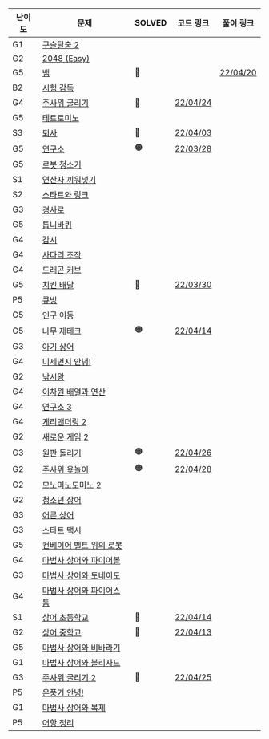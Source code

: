 | **난이도** | **문제**                                                                                     | **SOLVED** | **코드 링크**                                                                                               | **풀이 링크**                                                                                  |
| ---------- | -------------------------------------------------------------------------------------------- | ---------- | ----------------------------------------------------------------------------------------------------------- | ---------------------------------------------------------------------------------------------- |
| G1         | <a href="https://www.acmicpc.net/problem/13460" target="_blank">구슬탈출 2</a>               |            |                                                                                                             |                                                                                                |
| G2         | <a href="https://www.acmicpc.net/problem/12100" target="_blank">2048 (Easy)</a>              |            |                                                                                                             |                                                                                                |
| G5         | <a href="https://www.acmicpc.net/problem/3190" target="_blank">뱀</a>                        | 🔵         |                                                                                                             | [22/04/20](https://github.com/cindia3704/Algopat/blob/main/beakjun/Samsung2022/snack_3190.cpp) |
| B2         | <a href="https://www.acmicpc.net/problem/13458" target="_blank">시험 감독</a>                |            |                                                                                                             |                                                                                                |
| G4         | <a href="https://www.acmicpc.net/problem/14499" target="_blank">주사위 굴리기</a>            | 🔵         | [22/04/24](https://github.com/cindia3704/Algopat/blob/main/beakjun/Samsung2022/rollingDice_14499.cpp)       |                                                                                                |
| G5         | <a href="https://www.acmicpc.net/problem/14500" target="_blank">테트로미노</a>               |            |                                                                                                             |                                                                                                |
| S3         | <a href="https://www.acmicpc.net/problem/14501" target="_blank">퇴사</a>                     | 🔵         | [22/04/03](https://github.com/cindia3704/Algopat/blob/main/beakjun/Samsung2022/retirement_14501.cpp)        |                                                                                                |
| G5         | <a href="https://www.acmicpc.net/problem/14502" target="_blank">연구소</a>                   | 🟠         | [22/03/28](https://github.com/cindia3704/Algopat/blob/main/beakjun/Samsung2022/lab_14502.cpp)               |                                                                                                |
| G5         | <a href="https://www.acmicpc.net/problem/14503" target="_blank">로봇 청소기</a>              |            |                                                                                                             |                                                                                                |
| S1         | <a href="https://www.acmicpc.net/problem/14888" target="_blank">연산자 끼워넣기</a>          |            |                                                                                                             |                                                                                                |
| S2         | <a href="https://www.acmicpc.net/problem/14889" target="_blank">스타트와 링크</a>            |            |                                                                                                             |                                                                                                |
| G3         | <a href="https://www.acmicpc.net/problem/14890" target="_blank">경사로</a>                   |            |                                                                                                             |                                                                                                |
| G5         | <a href="https://www.acmicpc.net/problem/14891" target="_blank">톱니바퀴</a>                 |            |                                                                                                             |                                                                                                |
| G4         | <a href="https://www.acmicpc.net/problem/15683" target="_blank">감시</a>                     |            |                                                                                                             |                                                                                                |
| G4         | <a href="https://www.acmicpc.net/problem/15684" target="_blank">사다리 조작</a>              |            |                                                                                                             |                                                                                                |
| G4         | <a href="https://www.acmicpc.net/problem/15685" target="_blank">드래곤 커브</a>              |            |                                                                                                             |                                                                                                |
| G5         | <a href="https://www.acmicpc.net/problem/15686" target="_blank">치킨 배달</a>                | 🔵         | [22/03/30](https://github.com/cindia3704/Algopat/blob/main/beakjun/Samsung2022/chickenDelivery_15686.cpp)   |                                                                                                |
| P5         | <a href="https://www.acmicpc.net/problem/5373" target="_blank">큐빙</a>                      |            |                                                                                                             |                                                                                                |
| G5         | <a href="https://www.acmicpc.net/problem/16234" target="_blank">인구 이동</a>                |            |                                                                                                             |                                                                                                |
| G5         | <a href="https://www.acmicpc.net/problem/16235" target="_blank">나무 재테크</a>              | 🟠         | [22/04/14](https://github.com/cindia3704/Algopat/blob/main/beakjun/Samsung2022/treeFinance_16235.cpp)       |                                                                                                |
| G3         | <a href="https://www.acmicpc.net/problem/16236" target="_blank">아기 상어</a>                |            |                                                                                                             |                                                                                                |
| G4         | <a href="https://www.acmicpc.net/problem/17144" target="_blank">미세먼지 안녕!</a>           |            |                                                                                                             |                                                                                                |
| G2         | <a href="https://www.acmicpc.net/problem/17143" target="_blank">낚시왕</a>                   |            |                                                                                                             |                                                                                                |
| G4         | <a href="https://www.acmicpc.net/problem/17140" target="_blank">이차원 배열과 연산</a>       |            |                                                                                                             |                                                                                                |
| G4         | <a href="https://www.acmicpc.net/problem/17142" target="_blank">연구소 3</a>                 |            |                                                                                                             |                                                                                                |
| G4         | <a href="https://www.acmicpc.net/problem/17779" target="_blank">게리맨더링 2</a>             |            |                                                                                                             |                                                                                                |
| G2         | <a href="https://www.acmicpc.net/problem/17837" target="_blank">새로운 게임 2</a>            |            |                                                                                                             |                                                                                                |
| G3         | <a href="https://www.acmicpc.net/problem/17822" target="_blank">원판 돌리기</a>              | 🟠         | [22/04/26](https://github.com/cindia3704/Algopat/blob/main/beakjun/Samsung2022/rollingCircle_17822.cpp)     |                                                                                                |
| G2         | <a href="https://www.acmicpc.net/problem/17825" target="_blank">주사위 윷놀이</a>            | 🟠         | [22/04/28](https://github.com/cindia3704/Algopat/blob/main/beakjun/Samsung2022/diceGame_17825.cpp)          |                                                                                                |
| G2         | <a href="https://www.acmicpc.net/problem/20061" target="_blank">모노미노도미노 2</a>         |            |                                                                                                             |                                                                                                |
| G2         | <a href="https://www.acmicpc.net/problem/19236" target="_blank">청소년 상어</a>              |            |                                                                                                             |                                                                                                |
| G3         | <a href="https://www.acmicpc.net/problem/19237" target="_blank">어른 상어</a>                |            |                                                                                                             |                                                                                                |
| G3         | <a href="https://www.acmicpc.net/problem/19238" target="_blank">스타트 택시</a>              |            |                                                                                                             |                                                                                                |
| G5         | <a href="https://www.acmicpc.net/problem/20055" target="_blank">컨베이어 벨트 위의 로봇</a>  |            |                                                                                                             |                                                                                                |
| G4         | <a href="https://www.acmicpc.net/problem/20056" target="_blank">마법사 상어와 파이어볼</a>   |            |                                                                                                             |                                                                                                |
| G3         | <a href="https://www.acmicpc.net/problem/20057" target="_blank">마법사 상어와 토네이도</a>   |            |                                                                                                             |                                                                                                |
| G4         | <a href="https://www.acmicpc.net/problem/20058" target="_blank">마법사 상어와 파이어스톰</a> |            |                                                                                                             |                                                                                                |
| S1         | <a href="https://www.acmicpc.net/problem/21608" target="_blank">상어 초등학교</a>            | 🔵         | [22/04/14](https://github.com/cindia3704/Algopat/blob/main/beakjun/Samsung2022/lowerSchoolShark_21608.cpp)  |                                                                                                |
| G2         | <a href="https://www.acmicpc.net/problem/21609" target="_blank">상어 중학교</a>              | 🔵         | [22/04/13](https://github.com/cindia3704/Algopat/blob/main/beakjun/Samsung2022/middleSchoolShark_21609.cpp) |                                                                                                |
| G5         | <a href="https://www.acmicpc.net/problem/21610" target="_blank">마법사 상어와 비바라기</a>   |            |                                                                                                             |                                                                                                |
| G1         | <a href="https://www.acmicpc.net/problem/21611" target="_blank">마법사 상어와 블리자드</a>   |            |                                                                                                             |                                                                                                |
| G3         | <a href="https://www.acmicpc.net/problem/23288" target="_blank">주사위 굴리기 2</a>          | 🔵         | [22/04/25](https://github.com/cindia3704/Algopat/blob/main/beakjun/Samsung2022/rollingDice2_23288.cpp)      |                                                                                                |
| P5         | <a href="https://www.acmicpc.net/problem/23289" target="_blank">온풍기 안녕!</a>             |            |                                                                                                             |                                                                                                |
| G1         | <a href="https://www.acmicpc.net/problem/23290" target="_blank">마법사 상어와 복제</a>       |            |                                                                                                             |                                                                                                |
| P5         | <a href="https://www.acmicpc.net/problem/23291" target="_blank">어항 정리</a>                |            |                                                                                                             |                                                                                                |
